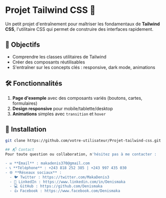 # Projet Tailwind CSS 🎨

Un petit projet d'entraînement pour maîtriser les fondamentaux de **Tailwind CSS**, l'utilitaire CSS qui permet de construire des interfaces rapidement.

## 📌 Objectifs

-   Comprendre les classes utilitaires de Tailwind
-   Créer des composants réutilisables
-   S'entraîner sur les concepts clés : responsive, dark mode, animations

## 🛠️ Fonctionnalités

1. **Page d'exemple** avec des composants variés (boutons, cartes, formulaires)
2. **Design responsive** pour mobile/tablette/desktop
3. **Animations** simples avec `transition` et `hover`

## 🚀 Installation

```bash
git clone https://github.com/votre-utilisateur/Projet-tailwind-css.git

## 📬 Contact
Pour toute question ou collaboration, n'hésitez pas à me contacter :

- ✉️ **Email** : makadenis370@gmail.com
- 📞 **Téléphone** : +243 818 252 385 | +243 997 435 030
- 🌐 **Réseaux sociaux** :
  - 🐦 Twitter : https://twitter.com/MakaDenis3
  - 🔗 LinkedIn : https://www.linkedin.com/in/Denismaka
  - 💻 GitHub : https://github.com/Denismaka
  - 👍 Facebook : https://www.facebook.com/Denismaka
```
